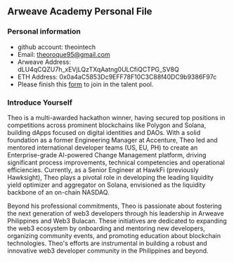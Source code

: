 ## Arweave Academy Personal File

### Personal information

- github account: theointech
- Email: theoroque95@gmail.com
- Arweave Address: dLU4qCQZU7h_xEVjLQzTXqAatng0ULCfiQCTPG_SV8Q
- ETH Address: 0x0a4aC5853Dc9EFF78F10C3C88f40DC9b9386F97c
- Please finish this [form](https://docs.google.com/forms/d/e/1FAIpQLSfWA5fIIcBgmRppm3jNz5vmf9Mai_QMVil-2pO4r7YKn_Zhtw/viewform?usp=sf_link) to join in the talent pool.

### Introduce Yourself

Theo is a multi-awarded hackathon winner, having secured top positions in competitions across prominent blockchains like Polygon and Solana, building dApps focused on digital identities and DAOs. With a solid foundation as a former Engineering Manager at Accenture, Theo led and mentored international developer teams (US, EU, PH) to create an Enterprise-grade AI-powered Change Management platform, driving significant process improvements, technical competencies and operational efficiencies. Currently, as a Senior Engineer at HawkFi (previously Hawksight), Theo plays a pivotal role in developing the leading liquidity yield optimizer and aggregator on Solana, envisioned as the liquidity backbone of an on-chain NASDAQ.

Beyond his professional commitments, Theo is passionate about fostering the next generation of web3 developers through his leadership in Arweave Philippines and Web3 Bulacan. These initiatives are dedicated to expanding the web3 ecosystem by onboarding and mentoring new developers, organizing community events, and promoting education about blockchain technologies. Theo's efforts are instrumental in building a robust and innovative web3 developer community in the Philippines and beyond.
